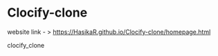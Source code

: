 # Clocify-clone

website link  - >  https://HasikaR.github.io/Clocify-clone/homepage.html

clocify_clone
